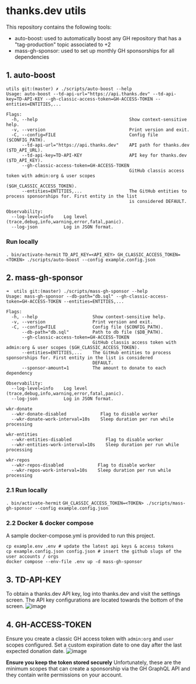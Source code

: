 # thanks.dev utils
This repository contains the following tools:
  - auto-boost: used to automatically boost any GH repository that has a "tag-production" topic associated to +2
  - mass-gh-sponsor: used to set up monthly GH sponsorships for all dependencies

## 1. auto-boost
```
utils git:(master) ✗ ./scripts/auto-boost --help
Usage: auto-boost --td-api-url="https://api.thanks.dev" --td-api-key=TD-API-KEY --gh-classic-access-token=GH-ACCESS-TOKEN --entities=ENTITIES,...

Flags:
  -h, --help                                   Show context-sensitive help.
  -v, --version                                Print version and exit.
  -C, --config=FILE                            Config file ($CONFIG_PATH).
      --td-api-url="https://api.thanks.dev"    API path for thanks.dev ($TD_API_URL).
      --td-api-key=TD-API-KEY                  API key for thanks.dev ($TD_API_KEY).
      --gh-classic-access-token=GH-ACCESS-TOKEN
                                               GitHub classis access token with admin:org & user scopes
                                               ($GH_CLASSIC_ACCESS_TOKEN).
      --entities=ENTITIES,...                  The GitHub entities to process sponsorships for. First entity in the list
                                               is considered DEFAULT.

Observability:
  --log-level=info    Log level (trace,debug,info,warning,error,fatal,panic).
  --log-json          Log in JSON format.
```

### Run locally
`. bin/activate-hermit`
`TD_API_KEY=<API_KEY> GH_CLASSIC_ACCESS_TOKEN=<TOKEN> ./scripts/auto-boost --config example.config.json`


## 2. mass-gh-sponsor
```
➜  utils git:(master) ./scripts/mass-gh-sponsor --help
Usage: mass-gh-sponsor --db-path="db.sql" --gh-classic-access-token=GH-ACCESS-TOKEN --entities=ENTITIES,...

Flags:
  -h, --help                     Show context-sensitive help.
  -v, --version                  Print version and exit.
  -C, --config=FILE              Config file ($CONFIG_PATH).
      --db-path="db.sql"         Path to db file ($DB_PATH).
      --gh-classic-access-token=GH-ACCESS-TOKEN
                                 GitHub classis access token with admin:org & user scopes ($GH_CLASSIC_ACCESS_TOKEN).
      --entities=ENTITIES,...    The GitHub entities to process sponsorships for. First entity in the list is considered
                                 DEFAULT.
      --sponsor-amount=1         The amount to donate to each dependency

Observability:
  --log-level=info    Log level (trace,debug,info,warning,error,fatal,panic).
  --log-json          Log in JSON format.

wkr-donate
  --wkr-donate-disabled             Flag to disable worker
  --wkr-donate-work-interval=10s    Sleep duration per run while processing

wkr-entities
  --wkr-entities-disabled             Flag to disable worker
  --wkr-entities-work-interval=10s    Sleep duration per run while processing

wkr-repos
  --wkr-repos-disabled             Flag to disable worker
  --wkr-repos-work-interval=10s    Sleep duration per run while processing
```

### 2.1 Run locally
`. bin/activate-hermit`
`GH_CLASSIC_ACCESS_TOKEN=<TOKEN> ./scripts/mass-gh-sponsor --config example.config.json`

### 2.2 Docker & docker compose
A sample docker-compose.yml is provided to run this project.
```
cp example.env .env # update the latest api keys & access tokens
cp example.config.json config.json # insert the github slugs of the user accounts / orgs
docker compose --env-file .env up -d mass-gh-sponsor
```

## 3. TD-API-KEY
To obtain a thanks.dev API key, log into thanks.dev and visit the settings screen. The API key configurations are located towards the bottom of the screen.
![image](https://github.com/thnxdev/utils/assets/72539235/610b19f4-2c52-4060-b17f-8f81ba8dbaf7)

## 4. GH-ACCESS-TOKEN
Ensure you create a classic GH access token with `admin:org` and `user` scopes configured. Set a custom expiration date to one day after the last expected donation date.
![image](https://github.com/thnxdev/utils/assets/72539235/a5ffdd99-0db0-4945-a95b-033864c56685)

**Ensure you keep the token stored securely**
Unfortunately, these are the minimum scopes that can create a sponsorship via the GH GraphQL API and they contain write permissions on your account.

